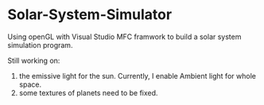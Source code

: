 # Solar-System-Simulator

Using openGL with Visual Studio MFC framwork to build a solar system simulation program.

Still working on:
1. the emissive light for the sun. Currently, I enable Ambient light for whole space.
2. some textures of planets need to be fixed.
